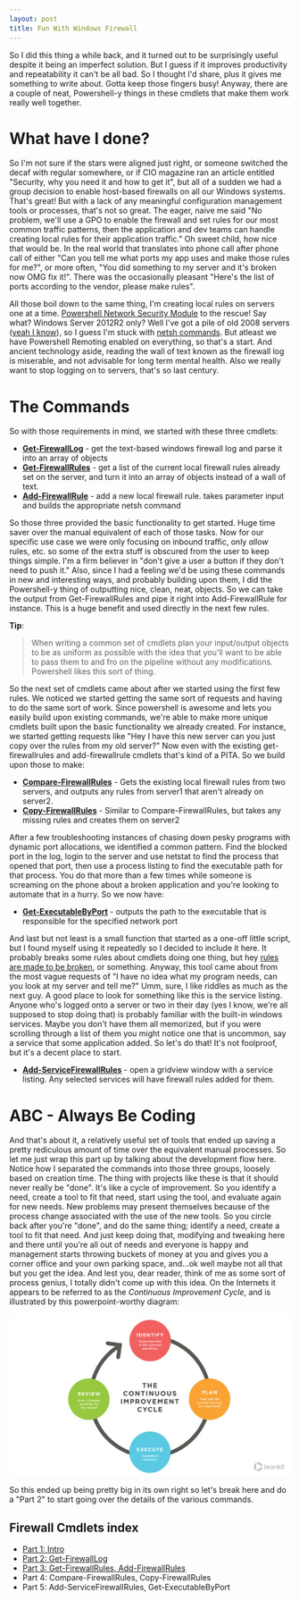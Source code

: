 ```yaml
---
layout: post
title: Fun With Windows Firewall
---
```

So I did this thing a while back, and it turned out to be surprisingly useful despite it being an imperfect solution.  But I guess if it improves productivity and repeatability it can't be all bad.  So I thought I'd share, plus it gives me something to write about.  Gotta keep those fingers busy!  Anyway, there are a couple of neat, Powershell-y things in these cmdlets that make them work really well together.

# What have I done?

So I'm not sure if the stars were aligned just right, or someone switched the decaf with regular somewhere, or if CIO magazine ran an article entitled "Security, why you need it and how to get it", but all of a sudden we had a group decision to enable host-based firewalls on all our Windows systems.  That's great!  But with a lack of any meaningful configuration management tools or processes, that's not so great.  The eager, naive me said "No problem, we'll use a GPO to enable the firewall and set rules for our most common traffic patterns, then the application and dev teams can handle creating local rules for their application traffic."  Oh sweet child, how nice that would be.  In the real world that translates into phone call after phone call of either "Can you tell me what ports my app uses and make those rules for me?", or more often, "You did something to my server and it's broken now OMG fix it!".  There was the occasionally pleasant "Here's the list of ports according to the vendor, please make rules".

All those boil down to the same thing, I'm creating local rules on servers one at a time.  [Powershell Network Security Module](https://technet.microsoft.com/en-us/library/jj554906(v=wps.630).aspx) to the rescue!  Say what?  Windows Server 2012R2 only?  Well I've got a pile of old 2008 servers ([yeah I know](https://support.microsoft.com/en-us/lifecycle/search?alpha=windows%20server%202008)), so I guess I'm stuck with [netsh commands](https://technet.microsoft.com/en-us/library/dd734783(v=ws.10).aspx).  But atleast we have Powershell Remoting enabled on everything, so that's a start.  And ancient technology aside, reading the wall of text known as the firewall log is miserable, and not advisable for long term mental health.  Also we really want to stop logging on to servers, that's so last century.

# The Commands

So with those requirements in mind, we started with these three cmdlets:

* __[Get-FirewallLog](https://github.com/murrahjm/misc-scripts/blob/master/WindowsFirewallcommands/Get-FirewallLog.ps1)__ - get the text-based windows firewall log and parse it into an array of objects
* __[Get-FirewallRules](https://github.com/murrahjm/misc-scripts/blob/master/WindowsFirewallcommands/Get-FirewallRules.ps1)__ - get a list of the current local firewall rules already set on the server, and turn it into an array of objects instead of a wall of text.
* __[Add-FirewallRule](https://github.com/murrahjm/misc-scripts/blob/master/WindowsFirewallcommands/Add-FirewallRule.ps1)__ - add a new local firewall rule.  takes parameter input and builds the appropriate netsh command

So those three provided the basic functionality to get started.  Huge time saver over the manual equivalent of each of those tasks.  Now for our specific use case we were only focusing on inbound traffic, only _allow_ rules, etc. so some of the extra stuff is obscured from the user to keep things simple.  I'm a firm believer in "don't give a user a button if they don't need to push it."  Also, since I had a feeling we'd be using these commands in new and interesting ways, and probably building upon them, I did the Powershell-y thing of outputting nice, clean, neat, objects.  So we can take the output from Get-FirewallRules and pipe it right into Add-FirewallRule for instance.  This is a huge benefit and used directly in the next few rules.

__Tip__:
> When writing a common set of cmdlets plan your input/output objects to be as uniform as possible with the idea that you'll want to be able to pass them to and fro on the pipeline without any modifications.  Powershell likes this sort of thing.

So the next set of cmdlets came about after we started using the first few rules.  We noticed we started getting the same sort of requests and having to do the same sort of work.  Since powershell is awesome and lets you easily build upon existing commands, we're able to make more unique cmdlets built upon the basic functionality we already created.  For instance, we started getting requests like "Hey I have this new server can you just copy over the rules from my old server?"  Now even with the existing get-firewallrules and add-firewallrule cmdlets that's kind of a PITA.  So we build upon those to make:

* __[Compare-FirewallRules](https://github.com/murrahjm/misc-scripts/blob/master/WindowsFirewallcommands/Compare-FirewallRules.ps1)__ - Gets the existing local firewall rules from two servers, and outputs any rules from server1 that aren't already on server2.
* __[Copy-FirewallRules](https://github.com/murrahjm/misc-scripts/blob/master/WindowsFirewallcommands/Copy-FirewallRules.ps1)__ - Similar to Compare-FirewallRules, but takes any missing rules and creates them on server2

After a few troubleshooting instances of chasing down pesky programs with dynamic port allocations, we identified a common pattern.  Find the blocked port in the log, login to the server and use netstat to find the process that opened that port, then use a process listing to find the executable path for that process.  You do that more than a few times while someone is screaming on the phone about a broken application and you're looking to automate that in a hurry.  So we now have:

* __[Get-ExecutableByPort](https://github.com/murrahjm/misc-scripts/blob/master/WindowsFirewallcommands/Get-ExecutablebyPort.ps1)__ - outputs the path to the executable that is responsible for the specified network port

And last but not least is a small function that started as a one-off little script, but I found myself using it repeatedly so I decided to include it here.  It probably breaks some rules about cmdlets doing one thing, but hey [rules are made to be broken](http://amazing-creature.blogspot.com/2014/07/these-25-animals-prove-that-rules-are.html#.Wb-87CiGNaQ), or something.  Anyway, this tool came about from the most vague requests of "I have no idea what my program needs, can you look at my server and tell me?"  Umm, sure, I like riddles as much as the next guy.  A good place to look for something like this is the service listing.  Anyone who's logged onto a server or two in their day (yes I know, we're all supposed to stop doing that) is probably familiar with the built-in windows services.  Maybe you don't have them all memorized, but if you were scrolling through a list of them you might notice one that is uncommon, say a service that some application added.  So let's do that!  It's not foolproof, but it's a decent place to start.

* __[Add-ServiceFirewallRules](https://github.com/murrahjm/misc-scripts/blob/master/WindowsFirewallcommands/add-servicefirewallrules.ps1)__ - open a gridview window with a service listing.  Any selected services will have firewall rules added for them.

# ABC - Always Be Coding

And that's about it, a relatively useful set of tools that ended up saving a pretty rediculous amount of time over the equivalent manual processes.  So let me just wrap this part up by talking about the development flow here.  Notice how I separated the commands into those three groups, loosely based on creation time.  The thing with projects like these is that it should never really be "done".  It's like a cycle of improvement.  So you identify a need, create a tool to fit that need, start using the tool, and evaluate again for new needs.  New problems may present themselves because of the process change associated with the use of the new tools.  So you circle back after you're "done", and do the same thing; identify a need, create a tool to fit that need.  And just keep doing that, modifying and tweaking here and there until you're all out of needs and everyone is happy and management starts throwing buckets of money at you and gives you a corner office and your own parking space, and...ok well maybe not all that but you get the idea.  And lest you, dear reader, think of me as some sort of process genius, I totally didn't come up with this idea.  On the Internets it appears to be referred to as the *Continuous Improvement Cycle*, and is illustrated by this powerpoint-worthy diagram:

[![Just keep turning](/images/Continuous_improvement_compressed@2x.jpg)](https://leankit.com/learn/kanban/continuous-improvement/)

So this ended up being pretty big in its own right so let's break here and do a "Part 2" to start going over the details of the various commands.

## Firewall Cmdlets index

* [Part 1: Intro](2017-9-14-Fun-With-Windows-Firewall)
* [Part 2: Get-FirewallLog](Fun-With-Windows-Firewall-pt2-Get-FirewallLog)
* [Part 3: Get-FirewallRules, Add-FirewallRules](2017-10-9-Fun-With-Windows-Firewall-pt3-Get-Firewall-Rules)
* Part 4: Compare-FirewallRules, Copy-FirewallRules
* Part 5: Add-ServiceFirewallRules, Get-ExecutableByPort
